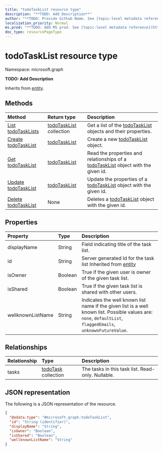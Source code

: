 ```yaml
---
title: "todoTaskList resource type"
description: "**TODO: Add Description**"
author: "**TODO: Provide Github Name. See [topic-level metadata reference](https://msgo.azurewebsites.net/add/document/guidelines/metadata.html#topic-level-metadata)**"
localization_priority: Normal
ms.prod: "**TODO: Add MS prod. See [topic-level metadata reference](https://msgo.azurewebsites.net/add/document/guidelines/metadata.html#topic-level-metadata)**"
doc_type: resourcePageType
---
```


# todoTaskList resource type

Namespace: microsoft.graph

**TODO: Add Description**


Inherits from [entity](../resources/entity.md).

## Methods
|Method|Return type|Description|
|:---|:---|:---|
|[List todoTaskLists](../api/todotasklist-list.md)|[todoTaskList](../resources/todotasklist.md) collection|Get a list of the [todoTaskList](../resources/todotasklist.md) objects and their properties.|
|[Create todoTaskList](../api/todotasklist-post-lists.md)|[todoTaskList](../resources/todotasklist.md)|Create a new [todoTaskList](../resources/todotasklist.md) object.|
|[Get todoTaskList](../api/todotasklist-get.md)|[todoTaskList](../resources/todotasklist.md)|Read the properties and relationships of a [todoTaskList](../resources/todotasklist.md) object with the given id.|
|[Update todoTaskList](../api/todotasklist-update.md)|[todoTaskList](../resources/todotasklist.md)|Update the properties of a [todoTaskList](../resources/todotasklist.md) object with the given id.|
|[Delete todoTaskList](../api/todotasklist-delete.md)|None|Deletes a [todoTaskList](../resources/todotasklist.md) object with the given id.|

## Properties
|Property|Type|Description|
|:---|:---|:---|
|displayName|String|Field indicating title of the task list.|
|id|String|Server generated Id for the task list Inherited from [entity](../resources/entity.md)|
|isOwner|Boolean|True if the given user is owner of the given task list.|
|isShared|Boolean|True if the given task list is shared with other users.|
|wellknownListName|String|Indicates the well known list name if the given list is a well known list. Possible values are: `none`, `defaultList`, `flaggedEmails`, `unknownFutureValue`.|

## Relationships
|Relationship|Type|Description|
|:---|:---|:---|
|tasks|[todoTask](../resources/todotask.md) collection|The tasks in this task list. Read-only. Nullable.|

## JSON representation
The following is a JSON representation of the resource.
<!-- {
  "blockType": "resource",
  "keyProperty": "id",
  "@odata.type": "microsoft.graph.todoTaskList",
  "baseType": "microsoft.graph.entity",
  "openType": false
}
-->
``` json
{
  "@odata.type": "#microsoft.graph.todoTaskList",
  "id": "String (identifier)",
  "displayName": "String",
  "isOwner": "Boolean",
  "isShared": "Boolean",
  "wellknownListName": "String"
}
```

